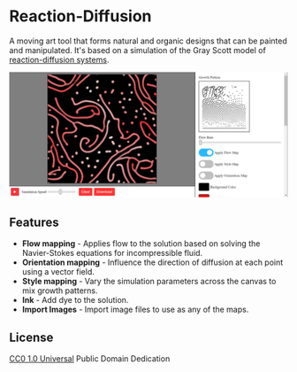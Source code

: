 Reaction-Diffusion
==================

A moving art tool that forms natural and organic designs that can be painted and manipulated. It's based on a simulation of the Gray Scott model of [reaction-diffusion systems](https://www.karlsims.com/rd.html).

![the main interface](assets/Reaction-Diffusion.png)

Features
--------

* **Flow mapping** - Applies flow to the solution based on solving the Navier-Stokes equations for incompressible fluid.
* **Orientation mapping** - Influence the direction of diffusion at each point using a vector field.
* **Style mapping** - Vary the simulation parameters across the canvas to mix growth patterns.
* **Ink** - Add dye to the solution.
* **Import Images** - Import image files to use as any of the maps.

License
-------

[CC0 1.0 Universal](https://creativecommons.org/publicdomain/zero/1.0/) Public Domain Dedication